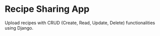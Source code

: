 # Recipe Sharing App

Upload recipes with CRUD (Create, Read, Update, Delete) functionalities using Django.
